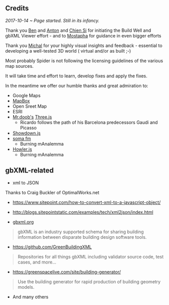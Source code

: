 
## Credits

_2017-10-14 ~ Page started. Still in its infancy._


Thank you [Ben]( https://github.com/bwelle ) and [Anton]( https://github.com/antonszilasi ) and [Chien Si]( https://github.com/chiensiTB ) for initiating the Build Well and gbXML Viewer effort - and to [Mostapha]( https://github.com/mostaphaRoudsari ) for guidance in even bigger efforts

Thank you [Michal]( https://github.com/mdengusiak ) for your highly visual insights and feedback - essential to developing a well-tested 3D world ( virtual and/or as built ;-)
 
Most probably Spider is not following the licensing guidelines of the various map sources.

It will take time and effort to learn, develop fixes and apply the fixes.

In the meantime we offer our humble thanks and great admiration to:

* Google Maps
* [MapBox]( https://www.mapbox.com/ )
* Open Sreet Map
* ESRI
* [Mr.doob's]( http://mrdoob.com/ ) [Three.js]( https://threejs.org/ )
	* Ricardo follows the path of his Barcelona predecessors Gaudi and Picasso
* [Showdown.js]( https://github.com/showdownjs/showdown )
* [soma fm]( https://soma.fm] )
	* Burning mAnalemma
* [Howler.js]( https://github.com/goldfire/howler.js )
	* Burning mAnalemma

## gbXML-related

* xml to JSON

Thanks to Craig Buckler of OptimalWorks.net

* https://www.sitepoint.com/how-to-convert-xml-to-a-javascript-object/
* http://blogs.sitepointstatic.com/examples/tech/xml2json/index.html


* [gbxml.org]( http://www.gbxml.org/ )
> gbXML is an industry supported schema for sharing building information between disparate building design software tools.

* <https://github.com/GreenBuildingXML>
> Repositories for all things gbXML including validator source code, test cases, and more...

* <https://greenspacelive.com/site/building-generator/>
> Use the building generator for rapid production of building geometry models.

* And many others

 